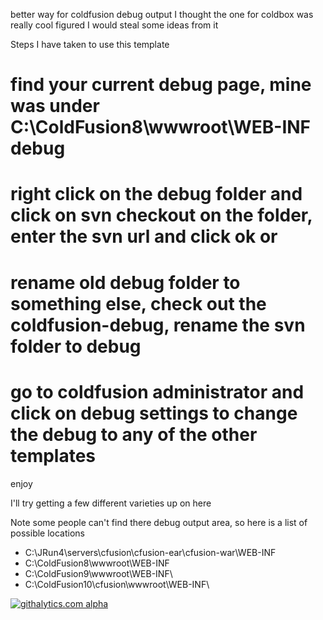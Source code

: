 better way for coldfusion debug output
I thought the one for coldbox was really cool figured I would steal some ideas from it

Steps I have taken to use this template
  # find your current debug page, mine was under C:\ColdFusion8\wwwroot\WEB-INF    debug
  # right click on the debug folder and click on svn checkout on the folder, enter the svn url and click ok or
  # rename old debug folder to something else, check out the coldfusion-debug, rename the svn folder to debug
  # go to coldfusion administrator and click on debug settings to change the debug to any of the other templates

enjoy

I'll try getting a few different varieties up on here

Note some people can't find there debug output area, so here is a list of possible locations
  * C:\JRun4\servers\cfusion\cfusion-ear\cfusion-war\WEB-INF
  * C:\ColdFusion8\wwwroot\WEB-INF
  * C:\ColdFusion9\wwwroot\WEB-INF\
  * C:\ColdFusion10\cfusion\wwwroot\WEB-INF\
  
  
  [![githalytics.com alpha](https://cruel-carlota.pagodabox.com/e29d0990f93146ef2ab6e4798c8a24ff "githalytics.com")](http://githalytics.com/MarvelingOne/coldfusion-debug)